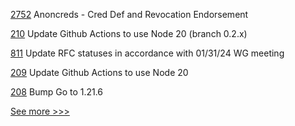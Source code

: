 
[2752](https://github.com/hyperledger/aries-cloudagent-python/pull/2752) Anoncreds - Cred Def and Revocation Endorsement

[210](https://github.com/hyperledger/fabric-protos/pull/210) Update Github Actions to use Node 20 (branch 0.2.x)

[811](https://github.com/hyperledger/aries-rfcs/pull/811) Update RFC statuses in accordance with 01/31/24 WG meeting

[209](https://github.com/hyperledger/fabric-protos/pull/209) Update Github Actions to use Node 20

[208](https://github.com/hyperledger/fabric-protos/pull/208) Bump Go to 1.21.6


[See more >>>](https://start-here.hyperledger.org/pull-requests)
